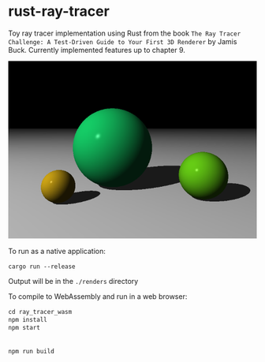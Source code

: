 # rust-ray-tracer

Toy ray tracer implementation using Rust from the book `The Ray Tracer Challenge: A Test-Driven Guide to Your First 3D Renderer` by Jamis Buck. Currently implemented features up to chapter 9.

![raytraced image](/example.png)

To run as a native application:

```
cargo run --release
```

Output will be in the `./renders` directory



To compile to WebAssembly and run in a web browser:


```
cd ray_tracer_wasm
npm install
npm start


npm run build

```
